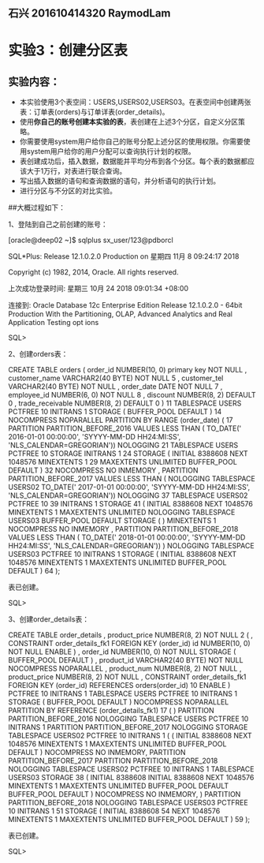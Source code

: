 ## 石兴 201610414320 RaymodLam
# 实验3：创建分区表

## 实验内容：
- 本实验使用3个表空间：USERS,USERS02,USERS03。在表空间中创建两张表：订单表(orders)与订单详表(order_details)。
- 使用**你自己的账号创建本实验的表**，表创建在上述3个分区，自定义分区策略。
- 你需要使用system用户给你自己的账号分配上述分区的使用权限。你需要使用system用户给你的用户分配可以查询执行计划的权限。
- 表创建成功后，插入数据，数据能并平均分布到各个分区。每个表的数据都应该大于1万行，对表进行联合查询。
- 写出插入数据的语句和查询数据的语句，并分析语句的执行计划。
- 进行分区与不分区的对比实验。

##大概过程如下：

1、登陆到自己之前创建的账号：

[oracle@deep02 ~]$ sqlplus sx_user/123@pdborcl

SQL*Plus: Release 12.1.0.2.0 Production on 星期四 11月 8 09:24:17 2018

Copyright (c) 1982, 2014, Oracle.  All rights reserved.

上次成功登录时间: 星期三 10月 24 2018 09:01:34 +08:00

连接到:
Oracle Database 12c Enterprise Edition Release 12.1.0.2.0 - 64bit Production
With the Partitioning, OLAP, Advanced Analytics and Real Application Testing opt    ions

SQL>

2、创建orders表：

CREATE TABLE orders
(
 order_id   NUMBER(10, 0)  primary key NOT NULL
 , customer_name VARCHAR2(40 BYTE) NOT NULL
  5   , customer_tel VARCHAR2(40 BYTE) NOT NULL
 , order_date DATE NOT NULL
  7   , employee_id NUMBER(6, 0) NOT NULL
  8   , discount NUMBER(8, 2) DEFAULT 0
 , trade_receivable NUMBER(8, 2) DEFAULT 0
)
 11  TABLESPACE USERS
PCTFREE 10 INITRANS 1
STORAGE (   BUFFER_POOL DEFAULT )
 14  NOCOMPRESS NOPARALLEL
PARTITION BY RANGE (order_date)
(
 17   PARTITION PARTITION_BEFORE_2016 VALUES LESS THAN (
 TO_DATE(' 2016-01-01 00:00:00', 'SYYYY-MM-DD HH24:MI:SS',
 'NLS_CALENDAR=GREGORIAN'))
 NOLOGGING
 21   TABLESPACE USERS
 PCTFREE 10
 STORAGE
 INITRANS 1
 24   STORAGE
(
 INITIAL 8388608
 NEXT 1048576
 MINEXTENTS 1
 29   MAXEXTENTS UNLIMITED
 BUFFER_POOL DEFAULT
)
 32  NOCOMPRESS NO INMEMORY
, PARTITION PARTITION_BEFORE_2017 VALUES LESS THAN (
NOLOGGING
TABLESPACE USERS02
TO_DATE(' 2017-01-01 00:00:00', 'SYYYY-MM-DD HH24:MI:SS',
'NLS_CALENDAR=GREGORIAN'))
NOLOGGING
 37  TABLESPACE USERS02
PCTFREE 10
 39  INITRANS 1
STORAGE
 41  (
INITIAL 8388608
NEXT 1048576
MINEXTENTS 1
MAXEXTENTS UNLIMITED
NOLOGGING
TABLESPACE USERS03
BUFFER_POOL DEFAULT
STORAGE
(
)
MINEXTENTS 1
NOCOMPRESS NO INMEMORY
, PARTITION PARTITION_BEFORE_2018 VALUES LESS THAN (
TO_DATE(' 2018-01-01 00:00:00', 'SYYYY-MM-DD HH24:MI:SS',
'NLS_CALENDAR=GREGORIAN'))
)
NOLOGGING
TABLESPACE USERS03
PCTFREE 10
INITRANS 1
STORAGE
(
INITIAL 8388608
NEXT 1048576
MINEXTENTS 1
MAXEXTENTS UNLIMITED
BUFFER_POOL DEFAULT
)
 64  );

表已创建。

SQL>

3、创建order_details表：

CREATE TABLE order_details
, product_price NUMBER(8, 2) NOT NULL
  2  (
, CONSTRAINT order_details_fk1 FOREIGN KEY  (order_id)
id NUMBER(10, 0) NOT NULL
ENABLE
)
, order_id NUMBER(10, 0) NOT NULL
STORAGE (   BUFFER_POOL DEFAULT )
, product_id VARCHAR2(40 BYTE) NOT NULL
NOCOMPRESS NOPARALLEL
, product_num NUMBER(8, 2) NOT NULL
, product_price NUMBER(8, 2) NOT NULL
, CONSTRAINT order_details_fk1 FOREIGN KEY  (order_id)
REFERENCES orders(order_id)
 10  ENABLE
)
PCTFREE 10
INITRANS 1
TABLESPACE USERS
PCTFREE 10 INITRANS 1
STORAGE (   BUFFER_POOL DEFAULT )
NOCOMPRESS NOPARALLEL
PARTITION BY REFERENCE (order_details_fk1)
 17  (
)
PARTITION PARTITION_BEFORE_2016
NOLOGGING
TABLESPACE USERS
PCTFREE 10
INITRANS 1
PARTITION PARTITION_BEFORE_2017
NOLOGGING
STORAGE
TABLESPACE USERS02
PCTFREE 10
INITRANS 1
(
(
INITIAL 8388608
NEXT 1048576
MINEXTENTS 1
MAXEXTENTS UNLIMITED
BUFFER_POOL DEFAULT
)
NOCOMPRESS NO INMEMORY,
PARTITION PARTITION_BEFORE_2017
PARTITION PARTITION_BEFORE_2018
NOLOGGING
TABLESPACE USERS02
PCTFREE 10
INITRANS 1
TABLESPACE USERS03
STORAGE
 38  (
INITIAL 8388608
INITIAL 8388608
NEXT 1048576
MINEXTENTS 1
MAXEXTENTS UNLIMITED
BUFFER_POOL DEFAULT
BUFFER_POOL DEFAULT
)
NOCOMPRESS NO INMEMORY,
)
PARTITION PARTITION_BEFORE_2018
NOLOGGING
TABLESPACE USERS03
PCTFREE 10
INITRANS 1
 51  STORAGE
(
INITIAL 8388608
 54  NEXT 1048576
MINEXTENTS 1
MAXEXTENTS UNLIMITED
BUFFER_POOL DEFAULT
)
 59  );

表已创建。

SQL>


